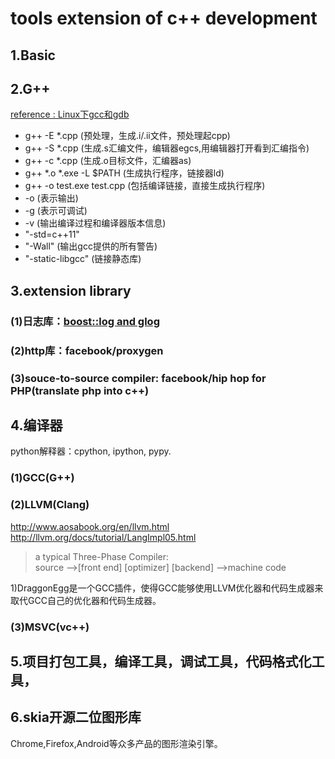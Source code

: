 # tools extension of c++ development

## 1.Basic

## 2.G++

[reference : Linux下gcc和gdb](http://blog.51cto.com/goodhx/1734760)

+ g++ -E *.cpp (预处理，生成.i/.ii文件，预处理起cpp)
+ g++ -S *.cpp (生成.s汇编文件，编辑器egcs,用编辑器打开看到汇编指令)
+ g++ -c *.cpp (生成.o目标文件，汇编器as)
+ g++ *.o *.exe -L $PATH (生成执行程序，链接器ld)
+ g++ -o test.exe test.cpp (包括编译链接，直接生成执行程序)
+ -o (表示输出)
+ -g (表示可调试)
+ -v (输出编译过程和编译器版本信息)
+ "-std=c++11"
+ "-Wall" (输出gcc提供的所有警告)
+ "-static-libgcc" (链接静态库)

## 3.extension library

### (1)日志库：[boost::log and glog](https://blog.csdn.net/lltaoyy/article/details/56674538)

### (2)http库：facebook/proxygen

### (3)souce-to-source compiler: facebook/hip hop for PHP(translate php into c++)

## 4.编译器

python解释器：cpython, ipython, pypy.

### (1)GCC(G++)

### (2)LLVM(Clang)

<http://www.aosabook.org/en/llvm.html>  
<http://llvm.org/docs/tutorial/LangImpl05.html>
> a typical Three-Phase Compiler:  
> source -->[front end] [optimizer] [backend] -->machine code

1)DraggonEgg是一个GCC插件，使得GCC能够使用LLVM优化器和代码生成器来取代GCC自己的优化器和代码生成器。

### (3)MSVC(vc++)

## 5.项目打包工具，编译工具，调试工具，代码格式化工具，

## 6.skia开源二位图形库

Chrome,Firefox,Android等众多产品的图形渲染引擎。